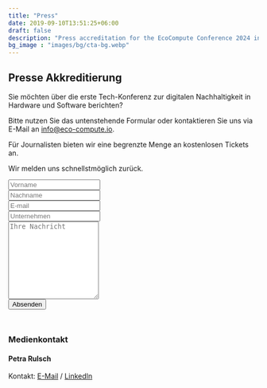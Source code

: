 ```yaml
---
title: "Press"
date: 2019-09-10T13:51:25+06:00
draft: false
description: "Press accreditation for the EcoCompute Conference 2024 in Munich, Germany"
bg_image : "images/bg/cta-bg.webp"
---
```



## Presse Akkreditierung

Sie möchten über die erste Tech-Konferenz zur digitalen Nachhaltigkeit in Hardware und Software berichten?

Bitte nutzen Sie das untenstehende Formular oder kontaktieren Sie uns via E-Mail an [info@eco-compute.io](mailto:info@eco-compute.io). 

Für Journalisten bieten wir eine begrenzte Menge an kostenlosen Tickets an.

Wir melden uns schnellstmöglich zurück.

<div class="alert alert-info d-none" role="alert" id="form-status">
</div>

<div class="container">
    <div class="row">
        <div class="col">
            <form id="press-form" action="https://formspree.io/f/xrgnqyqy" method="POST"  style="margin-bottom: 50px;">
                <div class="contact-form pl-4 mt-5 mt-lg-0">
                    <div class="form-row">
                        <div class="col-lg-6">
                            <div class="form-group">
                                <input type="text" placeholder="Vorname" class="form-control" name="fname" id="fname" required>
                            </div>
                        </div>
                        <div class="col-lg-6">
                            <div class="form-group">
                                <input type="text" placeholder="Nachname" class="form-control" name="sname" id="sname" required>
                            </div>
                        </div>
                        <div class="col-lg-12">
                            <div class="form-group">
                                <input type="email" placeholder="E-mail" class="form-control" name="email" id="email" required>
                            </div>
                        </div>
                        <div class="col-lg-12">
                            <div class="form-group">
                                <input type="text" placeholder="Unternehmen" class="form-control" name="company" id="company" required>
                            </div>
                        </div>
                        <div class="col-lg-12">
                            <div class="form-group">
                                <textarea placeholder="Ihre Nachricht" class="form-control" name="message" id="message" rows=10 required></textarea>
                            </div>
                        </div>
                        <div class="mt-4">
                            <button type="submit" id="contact-submit" class="btn btn-hero btn-rounded " value="Absenden">Absenden</button>
                        </div>
                    </div>
                </div>
            </form>
        </div>
        <div class="col">
            <div class="container">
                <div class="row">
                    <div class="col">
                        <h3>Medienkontakt</h3>
                        <h4>Petra Rulsch</h4>
                        <p>Kontakt: <a href="mailto:pr@petra-rulsch.com">E-Mail</a> / <a href="https://www.linkedin.com/in/petrarulsch/">LinkedIn</a></p>
                    </div>
                    <div class="col">
                        <div class="time-table">
                            <div class="content-img text-lg-right">
                                <img src="https://www.green-coding.io/img/team/petra.webp" alt="" class="img-fluid" loading="lazy">
                            </div>
                        </div>
                    </div>
                </div>
            </div>
        </div>
    </div>
</div>
<script>
    var form = document.getElementById("press-form");

    async function handleSubmit(event) {
        event.preventDefault();
        var status = document.getElementById("form-status");
        var data = new FormData(event.target);
        fetch(event.target.action, {
            method: form.method,
            body: data,
            headers: {
                'Accept': 'application/json'
            }
        }).then(response => {
            status.classList.remove("d-none");

            if (response.ok) {
                status.innerHTML = "Vielen Dank für Ihre Anfrage! Wir melden uns umgehend.";
                form.reset()
            } else {
                response.json().then(data => {
                    if (Object.hasOwn(data, 'errors')) {
                        status.innerHTML = data["errors"].map(error => error["message"]).join(", ")
                    } else {
                        status.innerHTML = "Oops! Es gab ein Problem mit dem Absenden des Formulars. Bitte wenden Sie sich an info@eco-compute.io"
                    }
                })
            }
        }).catch(error => {
            status.innerHTML = "Oops! Es gab ein Problem mit dem Absenden des Formulars. Bitte wenden Sie sich an info@eco-compute.io"
        });
    }
    form.addEventListener("submit", handleSubmit)
</script>

